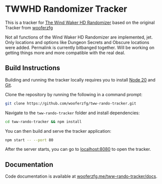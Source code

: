 # TWWHD Randomizer Tracker

This is a tracker for [The Wind Waker HD Randomizer](https://github.com/SuperDude88/TWWHD-Randomizer) based on the original Tracker from [wooferzfg](https://github.com/wooferzfg/tww-rando-tracker/)

Not all functions of the Wind Waker HD Randomizer are implemented, jet. Only locations and options like Dungeon Secrets and Obscure locations were added. Permalink is currently bitbanged together.
Will be working on getting things more and more compatible with the real deal. 

## Build Instructions

Building and running the tracker locally requires you to install [Node 20](https://nodejs.org/en/download/) and [Git](https://git-scm.com/downloads).

Clone the repository by running the following in a command prompt:
```bash
git clone https://github.com/wooferzfg/tww-rando-tracker.git
```

Navigate to the `tww-rando-tracker` folder and install dependencies:
```bash
cd tww-rando-tracker && npm install
```
You can then build and serve the tracker application:
```bash
npm start -- --port 80
```
After the server starts, you can go to [localhost:8080](http://localhost:8080/) to open the tracker.

## Documentation

Code documentation is available at [wooferzfg.me/tww-rando-tracker/docs](https://www.wooferzfg.me/tww-rando-tracker/docs).
